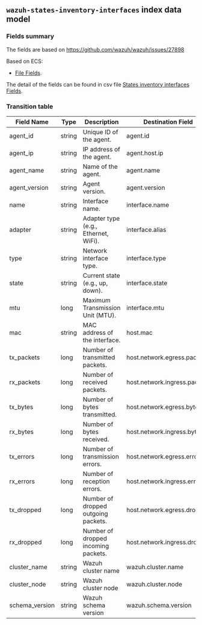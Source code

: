 ## `wazuh-states-inventory-interfaces` index data model

### Fields summary

The fields are based on https://github.com/wazuh/wazuh/issues/27898

Based on ECS:

- [File Fields](https://www.elastic.co/guide/en/ecs/current/ecs-file.html).

The detail of the fields can be found in csv file [States inventory interfaces Fields](fields.csv).

### Transition table

| Field Name     | Type   | Description                          | Destination Field            | Custom |
| -------------- | ------ | ------------------------------------ | ---------------------------- | ------ |
| agent_id       | string | Unique ID of the agent.              | agent.id                     | FALSE  |
| agent_ip       | string | IP address of the agent.             | agent.host.ip                | TRUE   |
| agent_name     | string | Name of the agent.                   | agent.name                   | FALSE  |
| agent_version  | string | Agent version.                       | agent.version                | FALSE  |
| name           | string | Interface name.                      | interface.name               | FALSE  |
| adapter        | string | Adapter type (e.g., Ethernet, WiFi). | interface.alias              | FALSE  |
| type           | string | Network interface type.              | interface.type               | TRUE   |
| state          | string | Current state (e.g., up, down).      | interface.state              | TRUE   |
| mtu            | long   | Maximum Transmission Unit (MTU).     | interface.mtu                | TRUE   |
| mac            | string | MAC address of the interface.        | host.mac                     | FALSE  |
| tx_packets     | long   | Number of transmitted packets.       | host.network.egress.packets  | FALSE  |
| rx_packets     | long   | Number of received packets.          | host.network.ingress.packets | FALSE  |
| tx_bytes       | long   | Number of bytes transmitted.         | host.network.egress.bytes    | FALSE  |
| rx_bytes       | long   | Number of bytes received.            | host.network.ingress.bytes   | FALSE  |
| tx_errors      | long   | Number of transmission errors.       | host.network.egress.errors   | TRUE   |
| rx_errors      | long   | Number of reception errors.          | host.network.ingress.errors  | TRUE   |
| tx_dropped     | long   | Number of dropped outgoing packets.  | host.network.egress.drops    | TRUE   |
| rx_dropped     | long   | Number of dropped incoming packets.  | host.network.ingress.drops   | TRUE   |
| cluster_name   | string | Wazuh cluster name                   | wazuh.cluster.name           | TRUE   |
| cluster_node   | string | Wazuh cluster node                   | wazuh.cluster.node           | TRUE   |
| schema_version | string | Wazuh schema version                 | wazuh.schema.version         | TRUE   |
